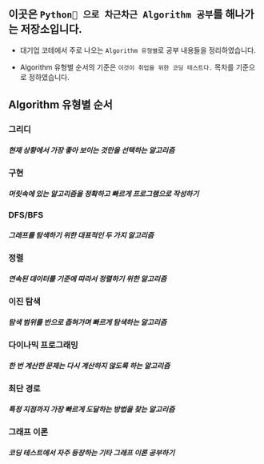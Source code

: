 ## 이곳은 `Python🐍 으로 차근차근 Algorithm 공부`를 해나가는 저장소입니다.

- 대기업 코테에서 주로 나오는 `Algorithm 유형별`로 공부 내용들을 정리하였습니다.

- Algorithm 유형별 순서의 기준은 `이것이 취업을 위한 코딩 테스트다.` 목차를 기준으로 정하였습니다.

## Algorithm 유형별 순서

### 그리디

##### 현재 상황에서 가장 좋아 보이는 것만을 선택하는 알고리즘

### 구현

##### 머릿속에 있는 알고리즘을 정확하고 빠르게 프로그램으로 작성하기

### DFS/BFS

##### 그래프를 탐색하기 위한 대표적인 두 가지 알고리즘

### 정렬

##### 연속된 데이터를 기준에 따라서 정렬하기 위한 알고리즘

### 이진 탐색

##### 탐색 범위를 반으로 좁혀가며 빠르게 탐색하는 알고리즘

### 다이나믹 프로그래밍

##### 한 번 계산한 문제는 다시 계산하지 않도록 하는 알고리즘

### 최단 경로

##### 특정 지점까지 가장 빠르게 도달하는 방법을 찾는 알고리즘

### 그래프 이론

##### 코딩 테스트에서 자주 등장하는 기타 그래프 이론 공부하기
